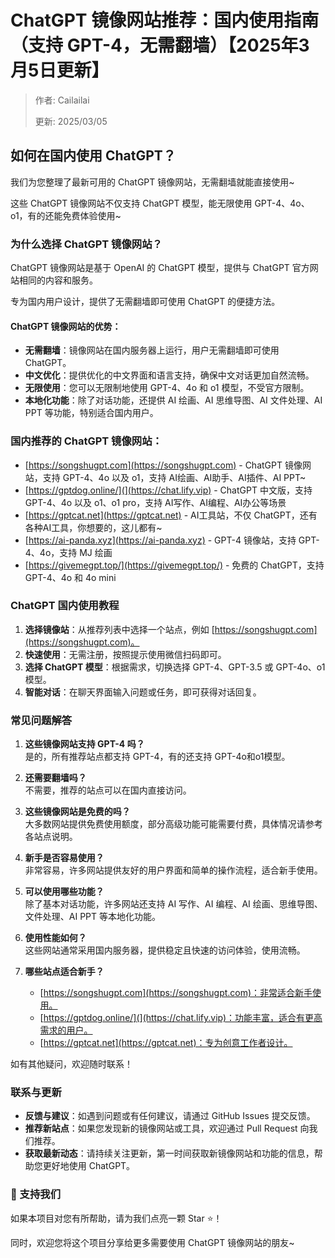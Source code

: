 # ChatGPT 镜像网站推荐：国内使用指南（支持 GPT-4，无需翻墙）【2025年3月5日更新】

> 作者: Cailailai
> 
> 更新: 2025/03/05

## 如何在国内使用 ChatGPT？

我们为您整理了最新可用的 ChatGPT 镜像网站，无需翻墙就能直接使用~

这些 ChatGPT 镜像网站不仅支持 ChatGPT 模型，能无限使用 GPT-4、4o、o1，有的还能免费体验使用~

### 为什么选择 ChatGPT 镜像网站？

ChatGPT 镜像网站是基于 OpenAI 的 ChatGPT 模型，提供与 ChatGPT 官方网站相同的内容和服务。

专为国内用户设计，提供了无需翻墙即可使用 ChatGPT 的便捷方法。

#### ChatGPT 镜像网站的优势：

- **无需翻墙**：镜像网站在国内服务器上运行，用户无需翻墙即可使用 ChatGPT。
- **中文优化**：提供优化的中文界面和语言支持，确保中文对话更加自然流畅。
- **无限使用**：您可以无限制地使用 GPT-4、4o 和 o1 模型，不受官方限制。
- **本地化功能**：除了对话功能，还提供 AI 绘画、AI 思维导图、AI 文件处理、AI PPT 等功能，特别适合国内用户。

### 国内推荐的 ChatGPT 镜像网站：

- [https://songshugpt.com](https://songshugpt.com) - ChatGPT 镜像网站，支持 GPT-4、4o 以及 o1，支持 AI绘画、AI助手、AI插件、AI PPT~
- [https://gptdog.online/](](https://chat.lify.vip) - ChatGPT 中文版，支持 GPT-4、4o 以及 o1、o1 pro，支持 AI写作、AI编程、AI办公等场景
- [https://gptcat.net](https://gptcat.net) - AI工具站，不仅 ChatGPT，还有各种AI工具，你想要的，这儿都有~
- [https://ai-panda.xyz](https://ai-panda.xyz) - GPT-4 镜像站，支持 GPT-4、4o，支持 MJ 绘画
- [https://givemegpt.top/](https://givemegpt.top/) - 免费的 ChatGPT，支持 GPT-4、4o 和 4o mini

### ChatGPT 国内使用教程

1. **选择镜像站**：从推荐列表中选择一个站点，例如 [https://songshugpt.com](https://songshugpt.com)。
2. **快速使用**：无需注册，按照提示使用微信扫码即可。
3. **选择 ChatGPT 模型**：根据需求，切换选择 GPT-4、GPT-3.5 或 GPT-4o、o1 模型。
4. **智能对话**：在聊天界面输入问题或任务，即可获得对话回复。

### 常见问题解答

1. **这些镜像网站支持 GPT-4 吗？**  
   是的，所有推荐站点都支持 GPT-4，有的还支持 GPT-4o和o1模型。

2. **还需要翻墙吗？**  
   不需要，推荐的站点可以在国内直接访问。

3. **这些镜像网站是免费的吗？**  
   大多数网站提供免费使用额度，部分高级功能可能需要付费，具体情况请参考各站点说明。

4. **新手是否容易使用？**  
   非常容易，许多网站提供友好的用户界面和简单的操作流程，适合新手使用。

5. **可以使用哪些功能？**  
   除了基本对话功能，许多网站还支持 AI 写作、AI 编程、AI 绘画、思维导图、文件处理、AI PPT 等本地化功能。

6. **使用性能如何？**  
   这些网站通常采用国内服务器，提供稳定且快速的访问体验，使用流畅。

7. **哪些站点适合新手？**  
   - [https://songshugpt.com](https://songshugpt.com)：非常适合新手使用。
   - [https://gptdog.online/](](https://chat.lify.vip)：功能丰富，适合有更高需求的用户。
   - [https://gptcat.net](https://gptcat.net)：专为创意工作者设计。

如有其他疑问，欢迎随时联系！

### 联系与更新

- **反馈与建议**：如遇到问题或有任何建议，请通过 GitHub Issues 提交反馈。
- **推荐新站点**：如果您发现新的镜像网站或工具，欢迎通过 Pull Request 向我们推荐。
- **获取最新动态**：请持续关注更新，第一时间获取新镜像网站和功能的信息，帮助您更好地使用 ChatGPT。

### 🌟 支持我们

如果本项目对您有所帮助，请为我们点亮一颗 Star ⭐！

同时，欢迎您将这个项目分享给更多需要使用 ChatGPT 镜像网站的朋友~
```
